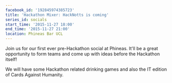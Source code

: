 ```yaml
---
facebook_id: '192845974385723'
title: 'Hackathon Mixer: HackNotts is coming'
series_id: socials
start_time: '2015-11-27 18:00'
end_time: '2015-11-27 21:00'
location: Phineas Bar UCL
---
```


Join us for our first ever pre-Hackathon social at Phineas.  It'll be a great opportunity to form teams and come up with ideas before the Hackathon itself!

We will have some Hackathon related drinking games and also the IT edition of Cards Against Humanity.
